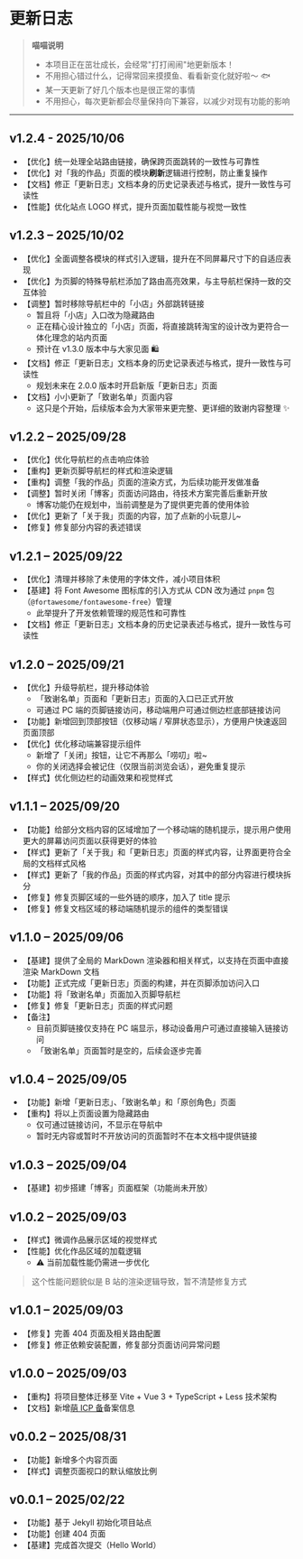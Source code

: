 # <i class="fa-solid fa-paw"></i> 更新日志

> **<i class="fa-solid fa-cat"></i> 喵喵说明**
>
> - 本项目正在茁壮成长，会经常"打打闹闹"地更新版本！
> - 不用担心错过什么，记得常回来摸摸鱼、看看新变化就好啦～ 🐟
> - 某一天更新了好几个版本也是很正常的事情
> - 不用担心，每次更新都会尽量保持向下兼容，以减少对现有功能的影响

---

## v1.2.4 - 2025/10/06

- <span class="tag-Inline-title">【优化】</span>统一处理全站路由链接，确保跨页面跳转的一致性与可靠性
- <span class="tag-Inline-title">【优化】</span>对<RouterLink to="/work">「我的作品」</RouterLink>页面的模块**刷新**逻辑进行控制，防止重复操作
- <span class="tag-Inline-title">【文档】</span>修正<RouterLink to="/change-log">「更新日志」</RouterLink>文档本身的历史记录表述与格式，提升一致性与可读性
- <span class="tag-Inline-title">【性能】</span>优化站点 LOGO 样式，提升页面加载性能与视觉一致性

## v1.2.3 – 2025/10/02

- <span class="tag-Inline-title">【优化】</span>全面调整各模块的样式引入逻辑，提升在不同屏幕尺寸下的自适应表现
- <span class="tag-Inline-title">【优化】</span>为页脚的特殊导航栏添加了路由高亮效果，与主导航栏保持一致的交互体验
- <span class="tag-Inline-title">【调整】</span>暂时移除导航栏中的「小店」外部跳转链接
    - 暂且将「小店」入口改为隐藏路由
    - 正在精心设计独立的「小店」页面，将直接跳转淘宝的设计改为更符合一体化理念的站内页面
    - 预计在 v1.3.0 版本中与大家见面 🛍️
- <span class="tag-Inline-title">【文档】</span>修正<RouterLink to="/change-log">「更新日志」</RouterLink>文档本身的历史记录表述与格式，提升一致性与可读性
    - 规划未来在 2.0.0 版本时开启新版「更新日志」页面
- <span class="tag-Inline-title">【文档】</span>小小更新了<RouterLink to="/acknowledgments">「致谢名单」</RouterLink>页面内容
    - 这只是个开始，后续版本会为大家带来更完整、更详细的致谢内容整理 ✨

## v1.2.2 – 2025/09/28

- <span class="tag-Inline-title">【优化】</span>优化导航栏的点击响应体验
- <span class="tag-Inline-title">【重构】</span>更新页脚导航栏的样式和渲染逻辑
- <span class="tag-Inline-title">【重构】</span>调整<RouterLink to="/work">「我的作品」</RouterLink>页面的渲染方式，为后续功能开发做准备
- <span class="tag-Inline-title">【调整】</span>暂时关闭「博客」页面访问路由，待技术方案完善后重新开放
    - 博客功能仍在规划中，当前调整是为了提供更完善的使用体验
- <span class="tag-Inline-title">【优化】</span>更新了<RouterLink to="/about">「关于我」</RouterLink>页面的内容，加了点新的小玩意儿~
- <span class="tag-Inline-title">【修复】</span>修复部分内容的表述错误

## v1.2.1 – 2025/09/22

- <span class="tag-Inline-title">【优化】</span>清理并移除了未使用的字体文件，减小项目体积
- <span class="tag-Inline-title">【基建】</span>将 Font Awesome 图标库的引入方式从 CDN 改为通过 `pnpm` 包 （`@fortawesome/fontawesome-free`）管理
    - 此举提升了开发依赖管理的规范性和可靠性
- <span class="tag-Inline-title">【文档】</span>修正<RouterLink to="/change-log">「更新日志」</RouterLink>文档本身的历史记录表述与格式，提升一致性与可读性

## v1.2.0 – 2025/09/21

- <span class="tag-Inline-title">【优化】</span>升级导航栏，提升移动体验
    - <RouterLink to="/acknowledgments">「致谢名单」</RouterLink>页面和<RouterLink to="/change-log">「更新日志」</RouterLink>页面的入口已正式开放
    - 可通过 PC 端的页脚链接访问，移动端用户可通过侧边栏底部链接访问
- <span class="tag-Inline-title">【功能】</span>新增回到顶部按钮（仅移动端 / 窄屏状态显示），方便用户快速返回页面顶部
- <span class="tag-Inline-title">【优化】</span>优化移动端兼容提示组件
    - 新增了「关闭」按钮，让它不再那么「唠叨」啦~
    - 你的关闭选择会被记住（仅限当前浏览会话），避免重复提示
- <span class="tag-Inline-title">【样式】</span>优化侧边栏的动画效果和视觉样式

## v1.1.1 – 2025/09/20

- <span class="tag-Inline-title">【功能】</span>给部分文档内容的区域增加了一个移动端的随机提示，提示用户使用更大的屏幕访问页面以获得更好的体验
- <span class="tag-Inline-title">【样式】</span>更新了<RouterLink to="/about">「关于我」</RouterLink>和<RouterLink to="/change-log">「更新日志」</RouterLink>页面的样式内容，让界面更符合全局的文档样式风格
- <span class="tag-Inline-title">【样式】</span>更新了<RouterLink to="/work">「我的作品」</RouterLink>页面的样式内容，对其中的部分内容进行模块拆分
- <span class="tag-Inline-title">【修复】</span>修复页脚区域的一些外链的顺序，加入了 title 提示
- <span class="tag-Inline-title">【修复】</span>修复文档区域的移动端随机提示的组件的类型错误

## v1.1.0 – 2025/09/06

- <span class="tag-Inline-title">【基建】</span>提供了全局的 MarkDown 渲染器和相关样式，以支持在页面中直接渲染 MarkDown 文档
- <span class="tag-Inline-title">【功能】</span>正式完成<RouterLink to="/change-log">「更新日志」</RouterLink>页面的构建，并在页脚添加访问入口
- <span class="tag-Inline-title">【功能】</span>将<RouterLink to="/acknowledgments">「致谢名单」</RouterLink>页面加入页脚导航栏
- <span class="tag-Inline-title">【修复】</span>修复<RouterLink to="/change-log">「更新日志」</RouterLink>页面的样式问题
- <span class="tag-Inline-title">【备注】</span>
    - 目前页脚链接仅支持在 PC 端显示，移动设备用户可通过直接输入链接访问
    - <RouterLink to="/acknowledgments">「致谢名单」</RouterLink>页面暂时是空的，后续会逐步完善

## v1.0.4 – 2025/09/05

- <span class="tag-Inline-title">【功能】</span>新增<RouterLink to="/change-log">「更新日志」</RouterLink>、<RouterLink to="/acknowledgments">「致谢名单」</RouterLink>和「原创角色」页面
- <span class="tag-Inline-title">【重构】</span>将以上页面设置为隐藏路由
    - 仅可通过链接访问，不显示在导航中
    - 暂时无内容或暂时不开放访问的页面暂时不在本文档中提供链接

## v1.0.3 – 2025/09/04

- <span class="tag-Inline-title">【基建】</span>初步搭建「博客」页面框架（功能尚未开放）

## v1.0.2 – 2025/09/03

- <span class="tag-Inline-title">【样式】</span>微调作品展示区域的视觉样式
- <span class="tag-Inline-title">【性能】</span>优化作品区域的加载逻辑
    - ⚠️ 当前加载性能仍需进一步优化

> 这个性能问题貌似是 B 站的渲染逻辑导致，暂不清楚修复方式

## v1.0.1 – 2025/09/03

- <span class="tag-Inline-title">【修复】</span>完善 404 页面及相关路由配置
- <span class="tag-Inline-title">【修复】</span>修正依赖安装配置，修复部分页面访问异常问题

## v1.0.0 – 2025/09/03

- <span class="tag-Inline-title">【重构】</span>将项目整体迁移至 Vite + Vue 3 + TypeScript + Less 技术架构
- <span class="tag-Inline-title">【文档】</span>新增<a href="https://icp.gov.moe/?keyword=20250294" target="_blank">萌 ICP 备</a>备案信息

## v0.0.2 – 2025/08/31

- <span class="tag-Inline-title">【功能】</span>新增多个内容页面
- <span class="tag-Inline-title">【样式】</span>调整页面视口的默认缩放比例

## v0.0.1 – 2025/02/22

- <span class="tag-Inline-title">【功能】</span>基于 Jekyll 初始化项目站点
- <span class="tag-Inline-title">【功能】</span>创建 404 页面
- <span class="tag-Inline-title">【基建】</span>完成首次提交（Hello World）
